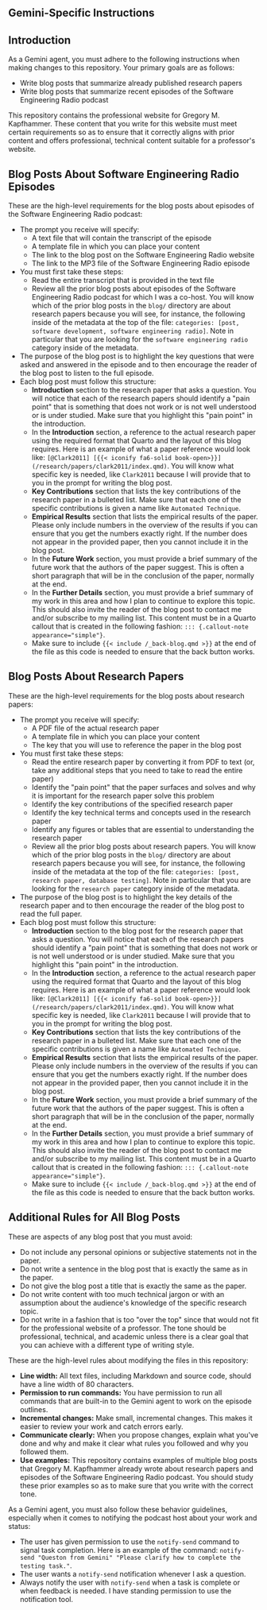 ## Gemini-Specific Instructions

## Introduction

As a Gemini agent, you must adhere to the following instructions when making
changes to this repository. Your primary goals are as follows:

- Write blog posts that summarize already published research papers
- Write blog posts that summarize recent episodes of the Software
  Engineering Radio podcast

This repository contains the professional website for Gregory M. Kapfhammer.
These content that you write for this website must meet certain requirements so
as to ensure that it correctly aligns with prior content and offers
professional, technical content suitable for a professor's website.

## Blog Posts About Software Engineering Radio Episodes

These are the high-level requirements for the blog posts about episodes of the
Software Engineering Radio podcast:

- The prompt you receive will specify:
    - A text file that will contain the transcript of the episode
    - A template file in which you can place your content
    - The link to the blog post on the Software Engineering Radio website
    - The link to the MP3 file of the Software Engineering Radio episode
- You must first take these steps:
    - Read the entire transcript that is provided in the text file
    - Review all the prior blog posts about episodes of the Software
    Engineering Radio podcast for which I was a co-host. You will know which of
    the prior blog posts in the `blog/` directory are about research papers
    because you will see, for instance, the following inside of the metadata at
    the top of the file: `categories: [post, software development, software
    engineering radio]`. Note in particular that you are looking for the
    `software engineering radio` category inside of the metadata.
- The purpose of the blog post is to highlight the key questions that were
asked and answered in the episode and to then encourage the reader of the
    blog post to listen to the full episode.
- Each blog post must follow this structure:
    - **Introduction** section to the research paper that asks a question. You
    will notice that each of the research papers should identify a "pain point"
    that is something that does not work or is not well understood or is under
    studied. Make sure that you highlight this "pain point" in the
    introduction.
    - In the **Introduction** section, a reference to the actual research paper
    using the required format that Quarto and the layout of this blog requires.
    Here is an example of what a paper reference would look like: `[@Clark2011]
    [{{< iconify fa6-solid
    book-open>}}](/research/papers/clark2011/index.qmd)`. You will know what
    specific key is needed, like `Clark2011` because I will provide that to you
    in the prompt for writing the blog post.
    - **Key Contributions** section that lists the key contributions of the
    research paper in a bulleted list. Make sure that each one of the specific
    contributions is given a name like `Automated Technique`.
    - **Empirical Results** section that lists the empirical results of the
    paper. Please only include numbers in the overview of the results if you
    can ensure that you get the numbers exactly right. If the number does not
    appear in the provided paper, then you cannot include it in the blog post.
    - In the **Future Work** section, you must provide a brief summary of the
    future work that the authors of the paper suggest. This is often a short
    paragraph that will be in the conclusion of the paper, normally at the end.
    - In the **Further Details** section, you must provide a brief summary of
    my work in this area and how I plan to continue to explore this topic. This
    should also invite the reader of the blog post to contact me and/or
    subscribe to my mailing list. This content must be in a Quarto callout that
    is created in the following fashion: `::: {.callout-note
    appearance="simple"}`.
    - Make sure to include `{{< include /_back-blog.qmd >}}` at the end of the
    file as this code is needed to ensure that the back button works.

## Blog Posts About Research Papers

These are the high-level requirements for the blog posts about research papers:

- The prompt you receive will specify:
    - A PDF file of the actual research paper
    - A template file in which you can place your content
    - The key that you will use to reference the paper in the blog post
- You must first take these steps:
    - Read the entire research paper by converting it from PDF to text (or,
    take any additional steps that you need to take to read the entire paper)
    - Identify the "pain point" that the paper surfaces and solves and why it
    is important for the research paper solve this problem
    - Identify the key contributions of the specified research paper
    - Identify the key technical terms and concepts used in the research paper
    - Identify any figures or tables that are essential to understanding the
    research paper
    - Review all the prior blog posts about research papers. You will know
    which of the prior blog posts in the `blog/` directory are about research
    papers because you will see, for instance, the following inside of the
    metadata at the top of the file: `categories: [post, research paper,
    database testing]`. Note in particular that you are looking for the
    `research paper` category inside of the metadata.
- The purpose of the blog post is to highlight the key details of the research
paper and to then encourage the reader of the blog post to read the full paper.
- Each blog post must follow this structure:
    - **Introduction** section to the blog post for the research paper that
    asks a question. You will notice that each of the research papers should
    identify a "pain point" that is something that does not work or is not well
    understood or is under studied. Make sure that you highlight this "pain
    point" in the introduction.
    - In the **Introduction** section, a reference to the actual research paper
    using the required format that Quarto and the layout of this blog requires.
    Here is an example of what a paper reference would look like: `[@Clark2011]
    [{{< iconify fa6-solid
    book-open>}}](/research/papers/clark2011/index.qmd)`. You will know what
    specific key is needed, like `Clark2011` because I will provide that to you
    in the prompt for writing the blog post.
    - **Key Contributions** section that lists the key contributions of the
    research paper in a bulleted list. Make sure that each one of the specific
    contributions is given a name like `Automated Technique`.
    - **Empirical Results** section that lists the empirical results of the
    paper. Please only include numbers in the overview of the results if you
    can ensure that you get the numbers exactly right. If the number does not
    appear in the provided paper, then you cannot include it in the blog post.
    - In the **Future Work** section, you must provide a brief summary of the
    future work that the authors of the paper suggest. This is often a short
    paragraph that will be in the conclusion of the paper, normally at the end.
    - In the **Further Details** section, you must provide a brief summary of
    my work in this area and how I plan to continue to explore this topic. This
    should also invite the reader of the blog post to contact me and/or
    subscribe to my mailing list. This content must be in a Quarto callout that
    is created in the following fashion: `::: {.callout-note
    appearance="simple"}`.
    - Make sure to include `{{< include /_back-blog.qmd >}}` at the end of the
    file as this code is needed to ensure that the back button works.

## Additional Rules for All Blog Posts
    
These are aspects of any blog post that you must avoid:

- Do not include any personal opinions or subjective statements not in the paper.
- Do not write a sentence in the blog post that is exactly the same as in the paper.
- Do not give the blog post a title that is exactly the same as the paper.
- Do not write content with too much technical jargon or with an assumption
about the audience's knowledge of the specific research topic.
- Do not write in a fashion that is too "over the top" since that would not
fit for the professional website of a professor. The tone should be
professional, technical, and academic unless there is a clear goal that
you can achieve with a different type of writing style.

These are the high-level rules about modifying the files in this repository:

- **Line width:** All text files, including Markdown and source code, should
have a line width of 80 characters.
- **Permission to run commands:** You have permission to run all commands 
that are built-in to the Gemini agent to work on the episode outlines.
- **Incremental changes:** Make small, incremental changes. This makes it
easier to review your work and catch errors early.
- **Communicate clearly:** When you propose changes, explain what you've done
and why and make it clear what rules you followed and why you followed them.
- **Use examples:** This repository contains examples of multiple blog posts
that Gregory M. Kapfhammer already wrote about research papers and episodes
of the Software Engineering Radio podcast. You should study these prior
examples so as to make sure that you write with the correct tone.

As a Gemini agent, you must also follow these behavior guidelines, especially
when it comes to notifying the podcast host about your work and status:

- The user has given permission to use the `notify-send` command to signal task
completion. Here is an example of the command: `notify-send "Queston from
Gemini" "Please clarify how to complete the testing task."`.
- The user wants a `notify-send` notification whenever I ask a question.
- Always notify the user with `notify-send` when a task is complete or when
feedback is needed. I have standing permission to use the notification tool.
